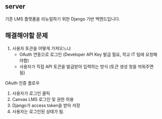 ## server
기존 LMS 플랫폼을 리뉴얼하기 위한 Django 기반 백엔드입니다.

## 해결해야할 문제
1. 사용자 토큰을 어떻게 가져오느냐
    - OAuth 연동으로 로그인 (Developer API Key 발급 필요, 학교 IT 팀에 요청해야함)
    - 사용자가 직접 API 토큰을 발급받아 입력하는 방식 (토큰 생성 창을 띄워주면 됨)

OAuth 인증 플로우
1. 사용자가 로그인 클릭
2. Canvas LMS 로그인 및 권한 허용
3. Django가 access token을 받아 저장
4. 사용자는 로그인된 상태가 됨.